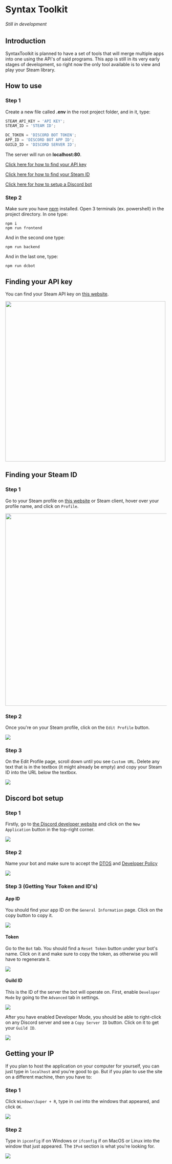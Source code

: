 # Syntax Toolkit

###### Still in development

## Introduction

SyntaxToolkit is planned to have a set of tools that will merge multiple apps into one using the APi's of said programs. This app is still in its very early stages of development, so right now the only tool available is to view and play your Steam library.

## How to use

### Step 1

Create a new file called **.env** in the root project folder, and in it, type:

```js
STEAM_API_KEY = 'API KEY';
STEAM_ID = 'STEAM ID';

DC_TOKEN = 'DISCORD BOT TOKEN';
APP_ID = 'DISCORD BOT APP ID';
GUILD_ID = 'DISCORD SERVER ID';
```

The server will run on **localhost:80**.

[Click here for how to find your API key](https://github.com/MaxTheSyntax/SyntaxToolkit/#finding-your-api-key)

[Click here for how to find your Steam ID](https://github.com/MaxTheSyntax/SyntaxToolkit/#finding-your-steam-id)

[Click here for how to setup a Discord bot](https://github.com/MaxTheSyntax/SyntaxToolkit/#discord-bot-setup)

### Step 2

Make sure you have [npm](https://nodejs.org/en/download) installed. Open 3 terminals (ex. powershell) in the project directory. In one type:

```
npm i
npm run frontend
```

And in the second one type:

```
npm run backend
```

And in the last one, type:

```
npm run dcbot
```

## Finding your API key

You can find your Steam API key on [this website](https://steamcommunity.com/dev/apikey).

<img src="https://cdn.discordapp.com/attachments/1133464215924002846/1133464278121332766/apikey_tutorial.jpg" width="500px;"/>

## Finding your Steam ID

### Step 1

Go to your Steam profile on [this website](https://steamcommunity.com) or Steam client, hover over your profile name, and click on `Profile`.

<img src="https://cdn.discordapp.com/attachments/1133464215924002846/1133467699020836994/id1.jpg" width="600px"/>

### Step 2

Once you're on your Steam profile, click on the `Edit Profile` button.

<img src="https://cdn.discordapp.com/attachments/1133464215924002846/1133470500950118400/id2.jpg" />

### Step 3

On the Edit Profile page, scroll down until you see `Custom URL`. Delete any text that is in the textbox (it might already be empty) and copy your Steam ID into the URL below the textbox.

<img src="https://cdn.discordapp.com/attachments/1133464215924002846/1133475870200299521/id3.gif" />

## Discord bot setup

### Step 1

Firstly, go to [the Discord developer website]() and click on the `New Application` button in the top-right corner.

<img src="https://cdn.discordapp.com/attachments/1133464215924002846/1158769775548317767/image.png?ex=651d73f3&is=651c2273&hm=047de0d4743d010f54803a6d58bf13ddb1ca2fcf2d4d40bc9d16c998ae847678&" />

### Step 2

Name your bot and make sure to accept the [DTOS](https://discord.com/developers/docs/policies-and-agreements/developer-terms-of-service) and [Developer Policy](https://discord.com/developers/docs/policies-and-agreements/developer-policy)

<img src="https://cdn.discordapp.com/attachments/1133464215924002846/1158770143179047022/image.png?ex=651d744b&is=651c22cb&hm=e54a76fd2116f53a1ea4ab7e6fc5e4b9c24966cd53ff4f97f1705e70bc35643d&" />

### Step 3 (Getting Your Token and ID's)

#### App ID

You should find your app ID on the `General Information` page. Click on the copy button to copy it.

<img src="https://cdn.discordapp.com/attachments/1133464215924002846/1158771696459841537/image.png?ex=651d75bd&is=651c243d&hm=fc7e0bacaf4f178347569b6767d70083e60b16cd7a083f234f7b4755abba8d3c&" />

#### Token

Go to the `Bot` tab. You should find a `Reset Token` button under your bot's name. Click on it and make sure to copy the token, as otherwise you will have to regenerate it.

<img src="https://cdn.discordapp.com/attachments/1133464215924002846/1158772399639109693/image.png?ex=651d7665&is=651c24e5&hm=aa7322c9625a84a880eec620ae3f02c9fc25adaf8412fe9a97438d4377e4748e&" />

#### Guild ID

This is the ID of the server the bot will operate on. First, enable `Developer Mode` by going to the `Advanced` tab in settings.

<img src="https://cdn.discordapp.com/attachments/1133464215924002846/1158773074125148270/image.png?ex=651d7705&is=651c2585&hm=be9c57059680bb442aa98c7e0c1b17c9320f713bfb0edd2dd4faa49cf915a503&" />

After you have enabled Developer Mode, you should be able to right-click on any Discord server and see a `Copy Server ID` button. Click on it to get your `Guild ID`.

<img src="https://cdn.discordapp.com/attachments/1133464215924002846/1158773647981428746/image.png?ex=651d778e&is=651c260e&hm=f225c1dda5fbff3e9be16469cd119651baec14292bbc1373c5415d11a535e9d1&" />

## Getting your IP

If you plan to host the application on your computer for yourself, you can just type in `localhost` and you're good to go. But if you plan to use the site on a different machine, then you have to:

### Step 1

Click `Windows\Super + R`, type in `cmd` into the windows that appeared, and click `OK`.

<img src="https://cdn.discordapp.com/attachments/1133464215924002846/1158774564139061318/image.png?ex=651d7869&is=651c26e9&hm=a6871cf1e506550f3ef77bd26f7a64ec24623943a306d87e88bffb303249b153&" />

### Step 2

Type in `ipconfig` if on Windows or `ifconfig` if on MacOS or Linux into the window that just appeared. The `IPv4` section is what you're looking for.

<img src="https://cdn.discordapp.com/attachments/1133464215924002846/1158775679140237412/image.png?ex=651d7972&is=651c27f2&hm=357e141931dce797c0f308c2ebbe9827813f7df37b93ae403a5ef8666265f63a&" />

